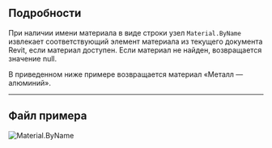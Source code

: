 ## Подробности
При наличии имени материала в виде строки узел `Material.ByName` извлекает соответствующий элемент материала из текущего документа Revit, если материал доступен. Если материал не найден, возвращается значение null.

В приведенном ниже примере возвращается материал «Металл — алюминий».
___
## Файл примера

![Material.ByName](./Revit.Elements.Material.ByName_img.jpg)
